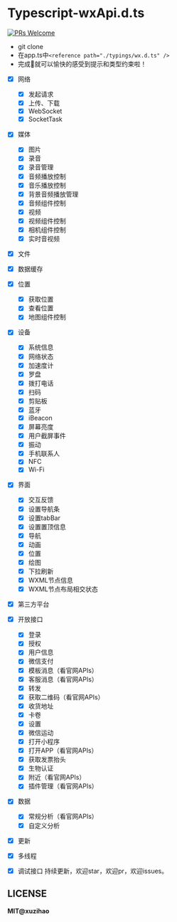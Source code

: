 # Typescript-wxApi.d.ts	

[![PRs Welcome](https://img.shields.io/badge/PRs-welcome-brightgreen.svg?style=flat-square)](http://makeapullrequest.com)

* git clone
* 在app.ts中`<reference path="./typings/wx.d.ts" />`
* 完成🦉就可以愉快的感受到提示和类型约束啦！




* [x] 网络

    * [x] 发起请求
    * [x] 上传、下载
    * [x] WebSocket
    * [x] SocketTask

* [x] 媒体

  	* [x] 图片
  	* [x] 录音
  	* [x] 录音管理
  	* [x] 音频播放控制
  	* [x] 音乐播放控制
  	* [x] 背景音频播放管理
  	* [x] 音频组件控制
  	* [x] 视频
  	* [x] 视频组件控制
  	* [x] 相机组件控制
	* [x] 实时音视频
* [x] 文件
* [x] 数据缓存
* [x] 位置
    * [x] 获取位置
    * [x] 查看位置
    * [x] 地图组件控制
* [x] 设备
    * [x] 系统信息
    * [x] 网络状态
    * [x] 加速度计
    * [x] 罗盘
    * [x] 拨打电话
    * [x] 扫码
    * [x] 剪贴板
    * [x] 蓝牙
    * [x] iBeacon
    * [x] 屏幕亮度
    * [x] 用户截屏事件
    * [x] 振动
    * [x] 手机联系人
    * [x] NFC
    * [x] Wi-Fi
* [x] 界面
    * [x] 交互反馈
    * [x] 设置导航条
    * [x] 设置tabBar
    * [x] 设置置顶信息
    * [x] 导航
    * [x] 动画
    * [x] 位置
    * [x] 绘图
    * [x] 下拉刷新
    * [x] WXML节点信息
    * [x] WXML节点布局相交状态
* [x] 第三方平台
* [x] 开放接口
    * [x] 登录
    * [x] 授权
    * [x] 用户信息
    * [x] 微信支付
    * [x] 模板消息（看官网APIs）
    * [x] 客服消息（看官网APIs）
    * [x] 转发
    * [x] 获取二维码（看官网APIs）
    * [x] 收货地址
    * [x] 卡卷
    * [x] 设置
    * [x] 微信运动
    * [x] 打开小程序
    * [x] 打开APP（看官网APIs）
    * [x] 获取发票抬头
    * [x] 生物认证
    * [x] 附近（看官网APIs）
    * [x] 插件管理（看官网APIs）
* [x] 数据
    * [x] 常规分析（看官网APIs）
    * [x] 自定义分析
* [x] 更新
* [x] 多线程
* [x] 调试接口
持续更新，欢迎star，欢迎pr，欢迎issues。

## LICENSE

**MIT@xuzihao**
